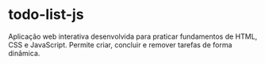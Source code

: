 # todo-list-js
Aplicação web interativa desenvolvida para praticar fundamentos de HTML, CSS e JavaScript. Permite criar, concluir e remover tarefas de forma dinâmica.
